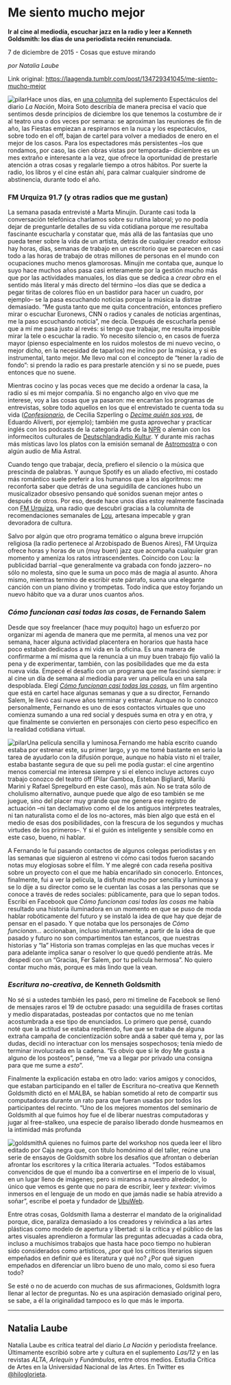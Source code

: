 # Me siento mucho mejor

**Ir al cine al mediodía, escuchar jazz en la radio y leer a Kenneth Goldsmith: los días de una periodista recién renunciada.**

7 de diciembre de 2015 - Cosas que estuve mirando

_por Natalia Laube_

Link original: https://laagenda.tumblr.com/post/134729341045/me-siento-mucho-mejor

![pilar](https://64.media.tumblr.com/b82797bfd1638d47b6867c800297bc3a/tumblr_inline_pk0vyvURbK1t6q87u_500.jpg)Hace unos días, en [una columnita](http://www.lanacion.com.ar/1851505-comienza-el-sindrome-de-abstinencia-teatral) del suplemento Espectáculos del diario *La Nación*, Moira Soto describía de manera precisa el vacío que sentimos desde principios de diciembre los que tenemos la costumbre de ir al teatro una o dos veces por semana: se aproximan las reuniones de fin de año, las Fiestas empiezan a respirarnos en la nuca y los espectáculos, sobre todo en el off, bajan de cartel para volver a mediados de enero en el mejor de los casos. Para los espectadores más persistentes –los que rondamos, por caso, las cien obras vistas por temporada– diciembre es un mes extraño e interesante a la vez, que ofrece la oportunidad de prestarle atención a otras cosas y regalarle tiempo a otros hábitos. Por suerte la radio, los libros y el cine están ahí, para calmar cualquier síndrome de abstinencia, durante todo el año. 


### FM Urquiza 91.7 (y otras radios que me gustan)

La semana pasada entrevisté a Marta Minujín. Durante casi toda la conversación telefónica charlamos sobre su rutina laboral; yo no podía dejar de preguntarle detalles de su vida cotidiana porque me resultaba fascinante escucharla y constatar que, más allá de las fantasías que uno pueda tener sobre la vida de un artista, detrás de cualquier creador exitoso hay horas, días, semanas de trabajo en un escritorio que se parecen en casi todo a las horas de trabajo de otras millones de personas en el mundo con ocupaciones mucho menos glamorosas. Minujín me contaba que, aunque lo suyo hace muchos años pasa casi enteramente por la gestión mucho más que por las actividades manuales, los días que se dedica a *crear obra* en el sentido más literal y más directo del término –los días que se dedica a pegar tiritas de colores flúo en un bastidor para hacer un cuadro, por ejemplo– se la pasa escuchando noticias porque la música la distrae demasiado. “Me gusta tanto que me quita concentración, entonces prefiero mirar o escuchar Euronews, CNN o radios y canales de noticias argentinas, me la paso escuchando noticia”, me decía. Después de escucharla pensé que a mí me pasa justo al revés: si tengo que trabajar, me resulta imposible mirar la tele o escuchar la radio. Yo necesito silencio o, en casos de fuerza mayor (pienso especialmente en los ruidos molestos de mi nuevo vecino, o mejor dicho, en la necesidad de taparlos) me inclino por la música, y si es instrumental, tanto mejor. Me llevo mal con el concepto de “tener la radio de fondo”: si prendo la radio es para prestarle atención y si no se puede, pues entonces que no suene. 


Mientras cocino y las pocas veces que me decido a ordenar la casa, la radio sí es mi mejor compañía. Si no engancho algo en vivo que me interese, voy a las cosas que ya pasaron: me encantan los programas de entrevistas, sobre todo aquellos en los que el entrevistado te cuenta toda su vida (*[Confesionario](http://radiocut.fm/radioshow/confesionario-cecilia-szperl/)*, de Cecilia Szperling o *[Decime quién sos vos](http://www.decimequiensosvos.com.ar/)*, de Eduardo Aliverti, por ejemplo); también me gusta aprovechar y practicar inglés con los podcasts de la categoría Arts de la [NPR](http://www.npr.org/podcasts/2000/arts) o alemán con los informecitos culturales de [Deutschlandradio Kultur](http://www.deutschlandradiokultur.de/kultur.1522.de.html). Y durante mis rachas más místicas lavo los platos con la emisión semanal de [Astromostra](http://astromostra.tumblr.com/) o con algún audio de Mia Astral.

Cuando tengo que trabajar, decía, prefiero el silencio o la música que prescinda de palabras. Y aunque Spotify es un aliado efectivo, mi costado más romántico suele preferir a los humanos que a los algoritmos: me reconforta saber que detrás de una seguidilla de canciones hubo un musicalizador obsesivo pensando qué sonidos suenan mejor antes o después de otros. Por eso, desde hace unos días estoy realmente fascinada con [FM Urquiza](http://www.fmurquiza.com/), una radio que descubrí gracias a la columnita de recomendaciones semanales de [Lou](http://casachaucha.com.ar/index.php/2015/12/plan-puertas-adentro-30/), artesana impecable y gran devoradora de cultura.


Salvo por algún que otro programa temático o alguna breve irrupción religiosa (la radio pertenece al Arzobispado de Buenos Aires), FM Urquiza ofrece horas y horas de un (muy buen) jazz que acompaña cualquier gran momento y ameniza los ratos intrascendentes. Coincido con Lou: la publicidad barrial –que generalmente va grabada con fondo jazzero– no sólo no molesta, sino que le suma un poco más de magia al asunto. Ahora mismo, mientras termino de escribir este párrafo, suena una elegante canción con un piano divino y trompetas. Todo indica que estoy forjando un nuevo hábito que va a durar unos cuantos años. 


### *Cómo funcionan casi todas las cosas*, de Fernando Salem

Desde que soy freelancer (hace muy poquito) hago un esfuerzo por organizar mi agenda de manera que me permita, al menos una vez por semana, hacer alguna actividad placentera en horarios que hasta hace poco estaban dedicados a mi vida en la oficina. Es una manera de confirmarme a mí misma que la renuncia a un muy buen trabajo fijo valió la pena y de experimentar, también, con las posibilidades que me da esta nueva vida. Empecé el desafío con un programa que me fascinó siempre: ir al cine un día de semana al mediodía para ver una película en una sala despoblada. Elegí [*Cómo funcionan casi todas las cosas*](https://t.umblr.com/redirect?z=https%3A%2F%2Fwww.facebook.com%2Fcomofuncionancasitodaslascosas%2F%3Ffref%3Dts&t=YTUzOWJhYjE1ODE3ZTdmNzY5YWI2ZjYwNWI5ODJjNzM3MGM1YjI3YSx4WVR2UER1eA%3D%3D&b=t%3AXDz46txpppLgDp7rJlWQpw&p=https%3A%2F%2Flaagenda.tumblr.com%2Fpost%2F134729341045%2Fme-siento-mucho-mejor&m=1&ts=1705438923), un film argentino que está en cartel hace algunas semanas y que a su director, Fernando Salem, le llevó casi nueve años terminar y estrenar. Aunque no lo conozco personalmente, Fernando es uno de esos contactos virtuales que uno comienza sumando a una red social y después suma en otra y en otra, y que finalmente se convierten en personajes con cierto peso específico en la realidad cotidiana virtual. 


![pilar](https://64.media.tumblr.com/b82797bfd1638d47b6867c800297bc3a/tumblr_inline_pk0vyvURbK1t6q87u_500.jpg)Una película sencilla y luminosa.Fernando me había escrito cuando estaba por estrenar este, su primer largo, y yo me tomé bastante en serio la tarea de ayudarlo con la difusión porque, aunque no había visto ni el trailer, estaba bastante segura de que su peli me podía gustar: el cine argentino menos comercial me interesa siempre y si el elenco incluye actores cuyo trabajo conozco del teatro off (Pilar Gamboa, Esteban Bigliardi, Marilú Marini y Rafael Spregelburd en este caso), más aún. No se trata sólo de cholulismo alternativo, aunque puede que algo de eso también se me juegue, sino del placer muy grande que me genera ese registro de actuación –ni tan declamativo como el de los antiguos intérpretes teatrales, ni tan naturalista como el de los no-actores, más bien algo que está en el medio de esas dos posibilidades, con la frescura de los segundos y muchas virtudes de los primeros–. Y si el guión es inteligente y sensible como en este caso, bueno, ni hablar. 
 

A Fernando le fui pasando contactos de algunos colegas periodistas y en las semanas que siguieron al estreno vi cómo casi todos fueron sacando notas muy elogiosas sobre el film. Y me alegré con cada reseña positiva sobre un proyecto con el que me había encariñado sin conocerlo. Entonces, finalmente, fui a ver la película, la disfruté mucho por sencilla y luminosa y se lo dije a su director como se le cuentan las cosas a las personas que se conoce a través de redes sociales: públicamente, para que lo sepan todos. Escribí en Facebook que *Cómo funcionan casi todas las cosas* me había resultado una historia iluminadora en un momento en que se puso de moda hablar robóticamente del futuro y se instaló la idea de que hay que dejar de pensar en el pasado. Y que notaba que los personajes de *Cómo funcionan…* accionaban, incluso intuitivamente, a partir de la idea de que pasado y futuro no son compartimentos tan estancos, que nuestras historias y “la” Historia son tramas complejas en las que muchas veces ir para adelante implica sanar o resolver lo que quedó pendiente atrás. Me despedí con un “Gracias, Fer Salem, por tu película hermosa”. No quiero contar mucho más, porque es más lindo que la vean. 


### *Escritura no-creativa*, de Kenneth Goldsmith

No sé si a ustedes también les pasó, pero mi timeline de Facebook se llenó de mensajes raros el 19 de octubre pasado: una seguidilla de frases cortitas y medio disparatadas, posteadas por contactos que no me tenían acostumbrada a ese tipo de enunciados. Lo primero que pensé, cuando noté que la actitud se estaba repitiendo, fue que se trataba de alguna extraña campaña de concientización sobre andá a saber qué tema y, por las dudas, decidí no interactuar con los mensajes sospechosos; tenía miedo de terminar involucrada en la cadena. “Es obvio que si le doy Me gusta a alguno de los posteos”, pensé, “me va a llegar por privado una consigna para que me sume a *esto*”. 


Finalmente la explicación estaba en otro lado: varios amigos y conocidos, que estaban participando en el taller de Escritura no-creativa que Kenneth Goldsmith dictó en el MALBA, se habían sometido al reto de compartir sus computadoras durante un rato para que fueran usadas por todos los participantes del recinto. “Uno de los mejores momentos del seminario de 
 Goldsmith al que fuimos hoy fue el de liberar nuestras computadoras y jugar al free-stalkeo, una especie de paraíso liberado donde husmeamos en la intimidad más profunda

![goldsmith](https://64.media.tumblr.com/4c84b321733118d881a0a8625665d082/tumblr_inline_pk0vyvQleu1t6q87u_250.jpg)A quienes no fuimos parte del workshop nos queda leer el libro editado por Caja negra que, con título homónimo al del taller, reúne una serie de ensayos de Goldsmith sobre los desafíos que afrontan o deberían afrontar los escritores y la crítica literaria actuales. “Todos estábamos convencidos de que el mundo iba a convertirse en el imperio de lo visual, en un lugar lleno de imágenes; pero si miramos a nuestro alrededor, lo único que vemos es gente que no para de escribir, leer y *textear*: vivimos inmersos en el lenguaje de un modo en que jamás nadie se había atrevido a soñar”, escribe el poeta y fundador de [UbuWeb](http://www.ubu.com/). 

Entre otras cosas, Goldsmith llama a desterrar el mandato de la originalidad porque, dice, paraliza demasiado a los creadores y reivindica a las artes plásticas como modelo de apertura y libertad: si la crítica y el público de las artes visuales aprendieron a formular las preguntas adecuadas a cada obra, incluso a muchísimos trabajos que hasta hace poco tiempo no hubieran sido considerados como artísticos, ¿por qué los críticos literarios siguen empeñados en definir qué es literatura y qué no? ¿Por qué siguen empeñados en diferenciar un libro bueno de uno malo, como si eso fuera todo? 


Se esté o no de acuerdo con muchas de sus afirmaciones, Goldsmith logra llenar al lector de preguntas. No es una aspiración demasiado original pero, se sabe, a él la originalidad tampoco es lo que más le importa. 


  




---

 Natalia Laube
--------------

 Natalia Laube es crítica teatral del diario *La Nación* y periodista freelance. Últimamente escribió sobre arte y cultura en el suplemento *Las/12* y en las revistas *ALTA*, *Arlequín* y *Funámbulos*, entre otros medios. Estudia Crítica de Artes en la Universidad Nacional de las Artes. En Twitter es [@hiloglorieta](http://www.twitter.com/hiloglorieta). 


